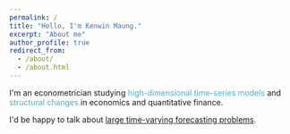 ```yaml
---
permalink: /
title: "Hello, I'm Kenwin Maung."
excerpt: "About me"
author_profile: true
redirect_from: 
  - /about/
  - /about.html
---
```

I'm an econometrician studying <span style="color:#52adc8">high-dimensional time-series models</span> and <span style="color:#52adc8">structural changes</span> in economics and quantitative finance.

I'd be happy to talk about [large time-varying forecasting problems](/research/).
